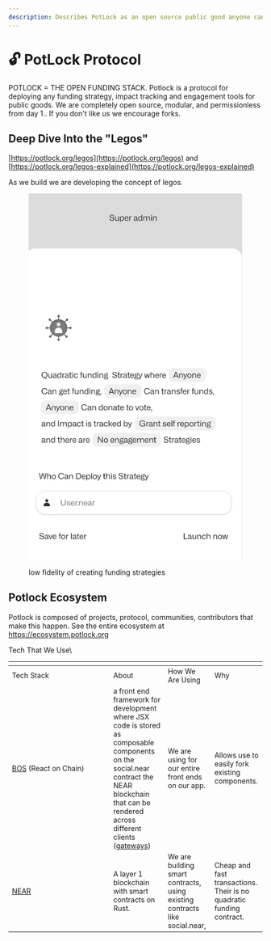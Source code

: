 ```yaml
---
description: Describes PotLock as an open source public good anyone can fork
---
```


# 🔓 PotLock Protocol

POTLOCK = THE OPEN FUNDING STACK. Potlock is a protocol for deploying any funding strategy, impact tracking and engagement tools for public goods. We are completely open source, modular, and permissionless from day 1.. If you don't like us we encourage forks.&#x20;



## Deep Dive Into the "Legos"

[https://potlock.org/legos](https://potlock.org/legos) and [https://potlock.org/legos-explained](https://potlock.org/legos-explained)

As we build we are developing the concept of legos.&#x20;



<figure><img src="../.gitbook/assets/Screenshot 2024-01-27 at 5.22.27 AM.png" alt=""><figcaption><p>low fidelity of creating funding strategies</p></figcaption></figure>

## Potlock Ecosystem

Potlock is composed of projects, protocol, communities, contributors that make this happen. See the entire ecosystem at [https://ecosystem.potlock.org ](https://ecosystem.potlock.org)

Tech That We Use\



<table data-header-hidden><thead><tr><th width="187"></th><th></th><th></th><th></th></tr></thead><tbody><tr><td>Tech Stack</td><td>About</td><td>How We Are Using</td><td>Why</td></tr><tr><td><a href="http://docs.near.org/bos">BOS</a> (React on Chain)</td><td>a front end framework for development where JSX code is stored as composable components on the social.near contract the NEAR blockchain that can be rendered across different clients (<a href="http://near.org/gateways">gateways</a>)</td><td>We are using for our entire front ends on our app.</td><td>Allows use to easily fork existing components. </td></tr><tr><td><a href="https://near.org/">NEAR</a></td><td>A layer 1 blockchain with smart contracts on Rust.</td><td>We are building smart contracts, using existing contracts like social.near, </td><td>Cheap and fast transactions. Their is no quadratic funding contract. </td></tr></tbody></table>
